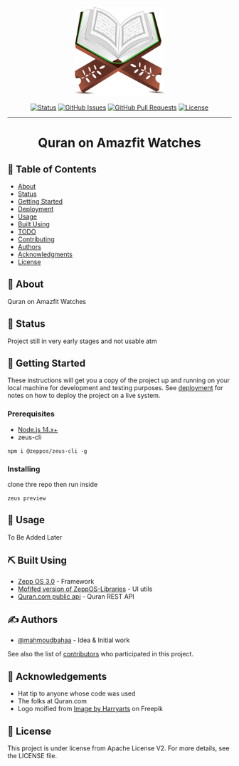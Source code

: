 <p align="center">
  <a href="" rel="noopener">
 <img width=200px height=200px src="https://raw.githubusercontent.com/mahmoudbahaa/amazfit-quran/main/assets/gt.r/icon.png" alt="Project logo"></a>
</p>

<div align="center">

[![Status](https://img.shields.io/badge/status-active-success.svg)]()
[![GitHub Issues](https://img.shields.io/github/issues/mahmoudbahaa/amazfit-quran.svg)](https://github.com/mahmoudbahaa/amazfit-quran/issues)
[![GitHub Pull Requests](https://img.shields.io/github/issues-pr/mahmoudbahaa/amazfit-quran.svg)](https://github.com/mahmoudbahaa/amazfit-quran/pulls)
[![License](https://img.shields.io/badge/license-APACHE-blue.svg)](/LICENSE)

</div>

---

# <div align="center"> Quran on Amazfit Watches </div>

## 📝 Table of Contents

- [About](#about)
- [Status](#status)
- [Getting Started](#getting_started)
- [Deployment](#deployment)
- [Usage](#usage)
- [Built Using](#built_using)
- [TODO](../TODO.md)
- [Contributing](../CONTRIBUTING.md)
- [Authors](#authors)
- [Acknowledgments](#acknowledgement)
- [License](#license)

## 🧐 About <a name = "about"></a>

Quran on Amazfit Watches

## :dart: Status <a name = "status"></a>
 Project still in very early stages and not usable atm

## 🏁 Getting Started <a name = "getting_started"></a>

These instructions will get you a copy of the project up and running on your local machine for development and testing purposes. See [deployment](#deployment) for notes on how to deploy the project on a live system.

### Prerequisites

 - [Node.js 14.x+](https://nodejs.org/en/download/)
 - zeus-cli

```
npm i @zeppos/zeus-cli -g
```

### Installing

clone thre repo then run inside

```
zeus preview
```

## 🎈 Usage <a name="usage"></a>

To Be Added Later

## ⛏️ Built Using <a name = "built_using"></a>

- [Zepp OS 3.0](https://docs.zepp.com/docs/intro/) - Framework
- [Mofifed version of ZeppOS-Libraries](https://github.com/melianmiko/ZeppOS-Libraries/) - UI utils
- [Quran.com public api](https://api-docs.quran.com/docs/category/quran.com-api) - Quran REST API

## ✍️ Authors <a name = "authors"></a>

- [@mahmoudbahaa](https://github.com/mahmoudbahaa) - Idea & Initial work

See also the list of [contributors](https://github.com/mahmoudbahaa/amazfit-quran/contributors) who participated in this project.

## 🎉 Acknowledgements <a name = "acknowledgement"></a>

- Hat tip to anyone whose code was used
- The folks at Quran.com
- Logo moified from <a href="https://www.freepik.com/free-vector/holy-book-koran-stand-ramadan-kareem-card-background_39514054.htm#page=2&query=quran%20logo&position=0&from_view=keyword&track=ais&uuid=a2650f62-e506-47bf-bed5-5ac0ee4e309e">Image by Harryarts</a> on Freepik

## :memo: License <a name = "license"></a>
  
  This project is under license from Apache License V2. For more details, see the LICENSE file.
